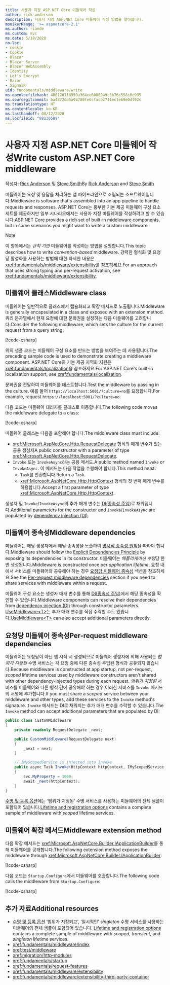 ```yaml
---
title: 사용자 지정 ASP.NET Core 미들웨어 작성
author: rick-anderson
description: 사용자 지정 ASP.NET Core 미들웨어 작성 방법을 알아봅니다.
monikerRange: '>= aspnetcore-2.1'
ms.author: riande
ms.custom: mvc
ms.date: 5/18/2020
no-loc:
- cookie
- Cookie
- Blazor
- Blazor Server
- Blazor WebAssembly
- Identity
- Let's Encrypt
- Razor
- SignalR
uid: fundamentals/middleware/write
ms.openlocfilehash: 480120718959a364ce8008949c3b76c558c0e995
ms.sourcegitcommit: ba4872dd5a93780fe6cfacb2711ec1e69e0df92c
ms.translationtype: HT
ms.contentlocale: ko-KR
ms.lasthandoff: 08/12/2020
ms.locfileid: "88130589"
---
```

# <a name="write-custom-aspnet-core-middleware"></a><span data-ttu-id="d7123-103">사용자 지정 ASP.NET Core 미들웨어 작성</span><span class="sxs-lookup"><span data-stu-id="d7123-103">Write custom ASP.NET Core middleware</span></span>

<span data-ttu-id="d7123-104">작성자: [Rick Anderson](https://twitter.com/RickAndMSFT) 및 [Steve Smith](https://ardalis.com/)</span><span class="sxs-lookup"><span data-stu-id="d7123-104">By [Rick Anderson](https://twitter.com/RickAndMSFT) and [Steve Smith](https://ardalis.com/)</span></span>

<span data-ttu-id="d7123-105">미들웨어는 요청 및 응답을 처리하는 앱 파이프라인으로 조립되는 소프트웨어입니다.</span><span class="sxs-lookup"><span data-stu-id="d7123-105">Middleware is software that's assembled into an app pipeline to handle requests and responses.</span></span> <span data-ttu-id="d7123-106">ASP.NET Core는 풍부한 기본 제공 미들웨어 구성 요소 세트를 제공하지만 일부 시나리오에서는 사용자 지정 미들웨어를 작성하려고 할 수 있습니다.</span><span class="sxs-lookup"><span data-stu-id="d7123-106">ASP.NET Core provides a rich set of built-in middleware components, but in some scenarios you might want to write a custom middleware.</span></span>

> [!NOTE]
> <span data-ttu-id="d7123-107">이 항목에서는 *규칙 기반* 미들웨어를 작성하는 방법을 설명합니다.</span><span class="sxs-lookup"><span data-stu-id="d7123-107">This topic describes how to write *convention-based* middleware.</span></span> <span data-ttu-id="d7123-108">강력한 형식화 및 요청당 활성화를 사용하는 방법에 대한 자세한 내용은 <xref:fundamentals/middleware/extensibility>를 참조하세요.</span><span class="sxs-lookup"><span data-stu-id="d7123-108">For an approach that uses strong typing and per-request activation, see <xref:fundamentals/middleware/extensibility>.</span></span>

## <a name="middleware-class"></a><span data-ttu-id="d7123-109">미들웨어 클래스</span><span class="sxs-lookup"><span data-stu-id="d7123-109">Middleware class</span></span>

<span data-ttu-id="d7123-110">미들웨어는 일반적으로 클래스에서 캡슐화되고 확장 메서드로 노출됩니다.</span><span class="sxs-lookup"><span data-stu-id="d7123-110">Middleware is generally encapsulated in a class and exposed with an extension method.</span></span> <span data-ttu-id="d7123-111">쿼리 문자열에서 현재 요청에 대한 문화권을 설정하는 다음 미들웨어를 고려합니다.</span><span class="sxs-lookup"><span data-stu-id="d7123-111">Consider the following middleware, which sets the culture for the current request from a query string:</span></span>

[!code-csharp[](write/snapshot/StartupCulture.cs)]

<span data-ttu-id="d7123-112">위의 샘플 코드는 미들웨어 구성 요소를 만드는 방법을 보여주는 데 사용됩니다.</span><span class="sxs-lookup"><span data-stu-id="d7123-112">The preceding sample code is used to demonstrate creating a middleware component.</span></span> <span data-ttu-id="d7123-113">ASP.NET Core의 기본 제공 지역화 지원은 <xref:fundamentals/localization>을 참조하세요.</span><span class="sxs-lookup"><span data-stu-id="d7123-113">For ASP.NET Core's built-in localization support, see <xref:fundamentals/localization>.</span></span>

<span data-ttu-id="d7123-114">문화권을 전달하여 미들웨어를 테스트합니다.</span><span class="sxs-lookup"><span data-stu-id="d7123-114">Test the middleware by passing in the culture.</span></span> <span data-ttu-id="d7123-115">예를 들어 `https://localhost:5001/?culture=no`를 요청합니다.</span><span class="sxs-lookup"><span data-stu-id="d7123-115">For example, request `https://localhost:5001/?culture=no`.</span></span>

<span data-ttu-id="d7123-116">다음 코드는 미들웨어 대리자를 클래스로 이동합니다.</span><span class="sxs-lookup"><span data-stu-id="d7123-116">The following code moves the middleware delegate to a class:</span></span>

[!code-csharp[](write/snapshot/RequestCultureMiddleware.cs)]

<span data-ttu-id="d7123-117">미들웨어 클래스는 다음을 포함해야 합니다.</span><span class="sxs-lookup"><span data-stu-id="d7123-117">The middleware class must include:</span></span>

* <span data-ttu-id="d7123-118"><xref:Microsoft.AspNetCore.Http.RequestDelegate> 형식의 매개 변수가 있는 공용 생성자</span><span class="sxs-lookup"><span data-stu-id="d7123-118">A public constructor with a parameter of type <xref:Microsoft.AspNetCore.Http.RequestDelegate>.</span></span>
* <span data-ttu-id="d7123-119">`Invoke` 또는 `InvokeAsync`라는 공용 메서드.</span><span class="sxs-lookup"><span data-stu-id="d7123-119">A public method named `Invoke` or `InvokeAsync`.</span></span> <span data-ttu-id="d7123-120">이 메서드는 다음 작업을 수행해야 합니다.</span><span class="sxs-lookup"><span data-stu-id="d7123-120">This method must:</span></span>
  * <span data-ttu-id="d7123-121">`Task`를 반환합니다.</span><span class="sxs-lookup"><span data-stu-id="d7123-121">Return a `Task`.</span></span>
  * <span data-ttu-id="d7123-122"><xref:Microsoft.AspNetCore.Http.HttpContext> 형식의 첫 번째 매개 변수를 허용합니다.</span><span class="sxs-lookup"><span data-stu-id="d7123-122">Accept a first parameter of type <xref:Microsoft.AspNetCore.Http.HttpContext>.</span></span>
  
<span data-ttu-id="d7123-123">생성자 및 `Invoke`/`InvokeAsync`의 추가 매개 변수는 [DI(종속성 주입)](xref:fundamentals/dependency-injection)로 채워집니다.</span><span class="sxs-lookup"><span data-stu-id="d7123-123">Additional parameters for the constructor and `Invoke`/`InvokeAsync` are populated by [dependency injection (DI)](xref:fundamentals/dependency-injection).</span></span>

## <a name="middleware-dependencies"></a><span data-ttu-id="d7123-124">미들웨어 종속성</span><span class="sxs-lookup"><span data-stu-id="d7123-124">Middleware dependencies</span></span>

<span data-ttu-id="d7123-125">미들웨어는 해당 생성자에서 해당 종속성을 노출하여 [명시적 종속성 원칙](/dotnet/standard/modern-web-apps-azure-architecture/architectural-principles#explicit-dependencies)을 따라야 합니다.</span><span class="sxs-lookup"><span data-stu-id="d7123-125">Middleware should follow the [Explicit Dependencies Principle](/dotnet/standard/modern-web-apps-azure-architecture/architectural-principles#explicit-dependencies) by exposing its dependencies in its constructor.</span></span> <span data-ttu-id="d7123-126">미들웨어는 *애플리케이션 수명*당 한 번 생성됩니다.</span><span class="sxs-lookup"><span data-stu-id="d7123-126">Middleware is constructed once per *application lifetime*.</span></span> <span data-ttu-id="d7123-127">요청 내에서 서비스를 미들웨어와 공유해야 하는 경우 [요청당 미들웨어 종속성](#per-request-middleware-dependencies) 섹션을 참조하세요.</span><span class="sxs-lookup"><span data-stu-id="d7123-127">See the [Per-request middleware dependencies](#per-request-middleware-dependencies) section if you need to share services with middleware within a request.</span></span>

<span data-ttu-id="d7123-128">미들웨어 구성 요소는 생성자 매개 변수를 통해 [DI(종속성 주입)](xref:fundamentals/dependency-injection)에서 해당 종속성을 확인할 수 있습니다.</span><span class="sxs-lookup"><span data-stu-id="d7123-128">Middleware components can resolve their dependencies from [dependency injection (DI)](xref:fundamentals/dependency-injection) through constructor parameters.</span></span> <span data-ttu-id="d7123-129">[UseMiddleware&lt;T&gt;](/dotnet/api/microsoft.aspnetcore.builder.usemiddlewareextensions.usemiddleware#Microsoft_AspNetCore_Builder_UseMiddlewareExtensions_UseMiddleware_Microsoft_AspNetCore_Builder_IApplicationBuilder_System_Type_System_Object___)는 추가 매개 변수를 직접 수락할 수도 있습니다.</span><span class="sxs-lookup"><span data-stu-id="d7123-129">[UseMiddleware&lt;T&gt;](/dotnet/api/microsoft.aspnetcore.builder.usemiddlewareextensions.usemiddleware#Microsoft_AspNetCore_Builder_UseMiddlewareExtensions_UseMiddleware_Microsoft_AspNetCore_Builder_IApplicationBuilder_System_Type_System_Object___) can also accept additional parameters directly.</span></span>

## <a name="per-request-middleware-dependencies"></a><span data-ttu-id="d7123-130">요청당 미들웨어 종속성</span><span class="sxs-lookup"><span data-stu-id="d7123-130">Per-request middleware dependencies</span></span>

<span data-ttu-id="d7123-131">미들웨어는 요청당이 아닌 앱 시작 시 생성되므로 미들웨어 생성자에 의해 사용되는 *범위가 지정된* 수명 서비스는 각 요청 중에 다른 종속성 주입된 형식과 공유되지 않습니다.</span><span class="sxs-lookup"><span data-stu-id="d7123-131">Because middleware is constructed at app startup, not per-request, *scoped* lifetime services used by middleware constructors aren't shared with other dependency-injected types during each request.</span></span> <span data-ttu-id="d7123-132">*범위가 지정된* 서비스를 미들웨어와 다른 형식 간에 공유해야 하는 경우 이러한 서비스를 `Invoke` 메서드의 서명에 추가합니다.</span><span class="sxs-lookup"><span data-stu-id="d7123-132">If you must share a *scoped* service between your middleware and other types, add these services to the `Invoke` method's signature.</span></span> <span data-ttu-id="d7123-133">`Invoke` 메서드는 DI로 채워지는 추가 매개 변수를 수락할 수 있습니다.</span><span class="sxs-lookup"><span data-stu-id="d7123-133">The `Invoke` method can accept additional parameters that are populated by DI:</span></span>

```csharp
public class CustomMiddleware
{
    private readonly RequestDelegate _next;

    public CustomMiddleware(RequestDelegate next)
    {
        _next = next;
    }

    // IMyScopedService is injected into Invoke
    public async Task Invoke(HttpContext httpContext, IMyScopedService svc)
    {
        svc.MyProperty = 1000;
        await _next(httpContext);
    }
}
```

<span data-ttu-id="d7123-134">[수명 및 등록 옵션](xref:fundamentals/dependency-injection#lifetime-and-registration-options)에는 ‘범위가 지정된’ 수명 서비스를 사용하는 미들웨어의 전체 샘플이 포함되어 있습니다.</span><span class="sxs-lookup"><span data-stu-id="d7123-134">[Lifetime and registration options](xref:fundamentals/dependency-injection#lifetime-and-registration-options) contains a complete sample of middleware with *scoped* lifetime services.</span></span>

## <a name="middleware-extension-method"></a><span data-ttu-id="d7123-135">미들웨어 확장 메서드</span><span class="sxs-lookup"><span data-stu-id="d7123-135">Middleware extension method</span></span>

<span data-ttu-id="d7123-136">다음 확장 메서드는 <xref:Microsoft.AspNetCore.Builder.IApplicationBuilder>를 통해 미들웨어를 공개합니다.</span><span class="sxs-lookup"><span data-stu-id="d7123-136">The following extension method exposes the middleware through <xref:Microsoft.AspNetCore.Builder.IApplicationBuilder>:</span></span>

[!code-csharp[](write/snapshot/RequestCultureMiddlewareExtensions.cs)]

<span data-ttu-id="d7123-137">다음 코드는 `Startup.Configure`에서 미들웨어를 호출합니다.</span><span class="sxs-lookup"><span data-stu-id="d7123-137">The following code calls the middleware from `Startup.Configure`:</span></span>

[!code-csharp[](write/snapshot/Startup.cs?highlight=5)]

## <a name="additional-resources"></a><span data-ttu-id="d7123-138">추가 자료</span><span class="sxs-lookup"><span data-stu-id="d7123-138">Additional resources</span></span>

* <span data-ttu-id="d7123-139">[수명 및 등록 옵션](xref:fundamentals/dependency-injection#lifetime-and-registration-options) ‘범위가 지정되고’, ‘일시적인’ *singleton* 수명 서비스를 사용하는 미들웨어의 전체 샘플이 포함되어 있습니다. </span><span class="sxs-lookup"><span data-stu-id="d7123-139">[Lifetime and registration options](xref:fundamentals/dependency-injection#lifetime-and-registration-options) contains a complete sample of middleware with *scoped*, *transient*, and *singleton* lifetime services.</span></span>
* <xref:fundamentals/middleware/index>
* <xref:test/middleware>
* <xref:migration/http-modules>
* <xref:fundamentals/startup>
* <xref:fundamentals/request-features>
* <xref:fundamentals/middleware/extensibility>
* <xref:fundamentals/middleware/extensibility-third-party-container>
